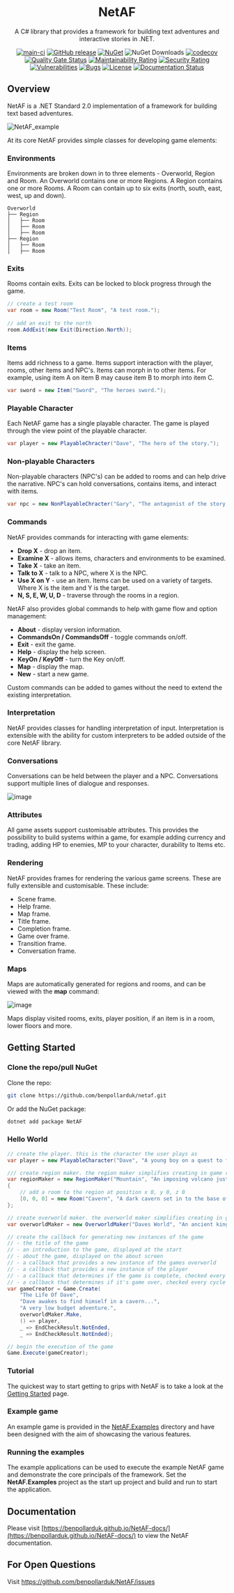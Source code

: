 <div align="center">

# NetAF
A C# library that provides a framework for building text adventures and interactive stories in .NET.

[![main-ci](https://github.com/benpollarduk/adventure-framework/actions/workflows/main-ci.yml/badge.svg)](https://github.com/benpollarduk/adventure-framework/actions/workflows/main-ci.yml)
[![GitHub release](https://img.shields.io/github/release/benpollarduk/adventure-framework.svg)](https://github.com/benpollarduk/adventure-framework/releases)
[![NuGet](https://img.shields.io/nuget/v/netaf.svg)](https://www.nuget.org/packages/netaf/)
![NuGet Downloads](https://img.shields.io/nuget/dt/netaf)
[![codecov](https://codecov.io/gh/benpollarduk/NetAF/graph/badge.svg?token=X94GLVVA0T)](https://codecov.io/gh/benpollarduk/NetAF)
[![Quality Gate Status](https://sonarcloud.io/api/project_badges/measure?project=benpollarduk_adventure-framework&metric=alert_status)](https://sonarcloud.io/summary/new_code?id=benpollarduk_adventure-framework)
[![Maintainability Rating](https://sonarcloud.io/api/project_badges/measure?project=benpollarduk_adventure-framework&metric=sqale_rating)](https://sonarcloud.io/summary/new_code?id=benpollarduk_adventure-framework)
[![Security Rating](https://sonarcloud.io/api/project_badges/measure?project=benpollarduk_adventure-framework&metric=security_rating)](https://sonarcloud.io/summary/new_code?id=benpollarduk_adventure-framework)
[![Vulnerabilities](https://sonarcloud.io/api/project_badges/measure?project=benpollarduk_adventure-framework&metric=vulnerabilities)](https://sonarcloud.io/summary/new_code?id=benpollarduk_adventure-framework)
[![Bugs](https://sonarcloud.io/api/project_badges/measure?project=benpollarduk_adventure-framework&metric=bugs)](https://sonarcloud.io/summary/new_code?id=benpollarduk_adventure-framework)
[![License](https://img.shields.io/github/license/benpollarduk/adventure-framework.svg)](https://opensource.org/licenses/MIT)
[![Documentation Status](https://img.shields.io/badge/docs-latest-brightgreen.svg)](https://benpollarduk.github.io/NetAF-docs/)

</div>

## Overview
NetAF is a .NET Standard 2.0 implementation of a framework for building text based adventures.

![NetAF_example](https://github.com/benpollarduk/adventure-framework/assets/129943363/20656e76-4e80-475e-aa73-93976d98c5c9)

At its core NetAF provides simple classes for developing game elements:

### Environments
Environments are broken down in to three elements - Overworld, Region and Room. An Overworld contains one or more Regions. A Region contains one or more Rooms. 
A Room can contain up to six exits (north, south, east, west, up and down).

```
Overworld
├── Region
│   ├── Room
│   ├── Room
│   ├── Room
├── Region
│   ├── Room
│   ├── Room
```

### Exits
Rooms contain exits. Exits can be locked to block progress through the game.

```csharp
// create a test room
var room = new Room("Test Room", "A test room.");
        
// add an exit to the north
room.AddExit(new Exit(Direction.North));
```

### Items
Items add richness to a game. Items support interaction with the player, rooms, other items and NPC's. Items can morph in to other items. 
For example, using item A on item B may cause item B to morph into item C.

```csharp
var sword = new Item("Sword", "The heroes sword.");
```

### Playable Character
Each NetAF game has a single playable character. The game is played through the view point of the playable character.

```csharp
var player = new PlayableChracter("Dave", "The hero of the story.");
```

### Non-playable Characters
Non-playable characters (NPC's) can be added to rooms and can help drive the narrative. NPC's can hold conversations, contains items, 
and interact with items.

```csharp
var npc = new NonPlayableChracter("Gary", "The antagonist of the story.");
```
  
### Commands
NetAF provides commands for interacting with game elements:
  * **Drop X** - drop an item.
  * **Examine X** - allows items, characters and environments to be examined.
  * **Take X** - take an item.
  * **Talk to X** - talk to a NPC, where X is the NPC.
  * **Use X on Y** - use an item. Items can be used on a variety of targets. Where X is the item and Y is the target.
  * **N, S, E, W, U, D** - traverse through the rooms in a region.

NetAF also provides global commands to help with game flow and option management:
  * **About** - display version information.
  * **CommandsOn / CommandsOff** - toggle commands on/off.
  * **Exit** - exit the game.
  * **Help** - display the help screen.
  * **KeyOn / KeyOff** - turn the Key on/off.
  * **Map** - display the map.
  * **New** - start a new game.

Custom commands can be added to games without the need to extend the existing interpretation.

### Interpretation
NetAF provides classes for handling interpretation of input. Interpretation is extensible with the ability for custom interpreters to be added outside of the core NetAF library.

### Conversations
Conversations can be held between the player and a NPC. Conversations support multiple lines of dialogue and responses.

![image](https://github.com/ben-pollard-uk/adventure-framework/assets/129943363/5ed1afc0-1ab8-4d35-9c90-dd848f18bfda)
  
### Attributes
All game assets support customisable attributes. This provides the possibility to build systems within a game, for example adding currency and trading, adding HP to enemies, MP to your character, durability to Items etc.

### Rendering
NetAF provides frames for rendering the various game screens. These are fully extensible and customisable. These include:
   * Scene frame.
   * Help frame.
   * Map frame.
   * Title frame.
   * Completion frame.
   * Game over frame.
   * Transition frame.
   * Conversation frame.

### Maps
Maps are automatically generated for regions and rooms, and can be viewed with the **map** command:

![image](https://github.com/ben-pollard-uk/adventure-framework/assets/129943363/b6c05233-6856-4103-be44-be1c73a85874)

Maps display visited rooms, exits, player position, if an item is in a room, lower floors and more.

## Getting Started

### Clone the repo/pull NuGet
Clone the repo:
```bash
git clone https://github.com/benpollarduk/netaf.git
```
Or add the NuGet package:
```bash
dotnet add package NetAF
```

### Hello World
```csharp
// create the player. this is the character the user plays as
var player = new PlayableCharacter("Dave", "A young boy on a quest to find the meaning of life.");

/// create region maker. the region maker simplifies creating in game regions. a region contains a series of rooms
var regionMaker = new RegionMaker("Mountain", "An imposing volcano just East of town.")
{
    // add a room to the region at position x 0, y 0, z 0
    [0, 0, 0] = new Room("Cavern", "A dark cavern set in to the base of the mountain.")
};

// create overworld maker. the overworld maker simplifies creating in game overworlds. an overworld contains a series or regions
var overworldMaker = new OverworldMaker("Daves World", "An ancient kingdom.", regionMaker);

// create the callback for generating new instances of the game
// - the title of the game
// - an introduction to the game, displayed at the start
// - about the game, displayed on the about screen
// - a callback that provides a new instance of the games overworld
// - a callback that provides a new instance of the player
// - a callback that determines if the game is complete, checked every cycle of the game
// - a callback that determines if it's game over, checked every cycle of the game
var gameCreator = Game.Create(
    "The Life Of Dave",
    "Dave awakes to find himself in a cavern...",
    "A very low budget adventure.",
    overworldMaker.Make,
    () => player,
    _ => EndCheckResult.NotEnded,
    _ => EndCheckResult.NotEnded);

// begin the execution of the game
Game.Execute(gameCreator);
```

### Tutorial
The quickest way to start getting to grips with NetAF is to take a look at the [Getting Started](https://benpollarduk.github.io/NetAF-docs/docs/getting-started.html) page.

### Example game
An example game is provided in the [NetAF.Examples](https://github.com/benpollarduk/adventure-framework/tree/main/NetAF.Examples) directory 
and have been designed with the aim of showcasing the various features.

### Running the examples
The example applications can be used to execute the example NetAF game and demonstrate the core principals of the framework. 
Set the **NetAF.Examples** project as the start up project and build and run to start the application.

## Documentation
Please visit [https://benpollarduk.github.io/NetAF-docs/](https://benpollarduk.github.io/NetAF-docs/) to view the NetAF documentation.

## For Open Questions
Visit https://github.com/benpollarduk/NetAF/issues
